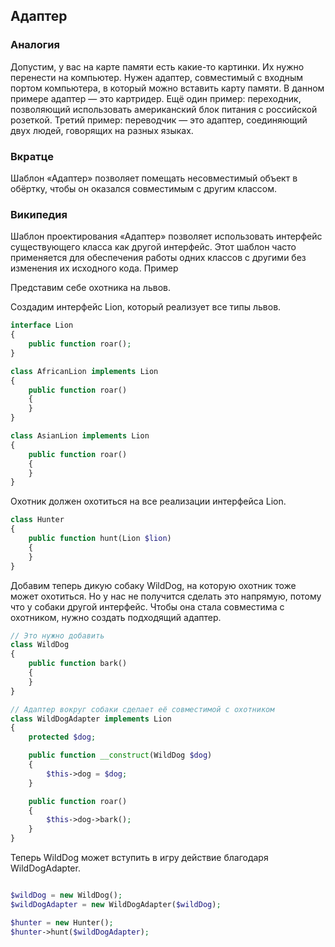 ## Адаптер

### Аналогия

Допустим, у вас на карте памяти есть какие-то картинки. Их нужно перенести на компьютер. Нужен адаптер, совместимый с входным портом компьютера, в который можно вставить карту памяти. В данном примере адаптер — это картридер. Ещё один пример: переходник, позволяющий использовать американский блок питания с российской розеткой. Третий пример: переводчик — это адаптер, соединяющий двух людей, говорящих на разных языках.

### Вкратце

Шаблон «Адаптер» позволяет помещать несовместимый объект в обёртку, чтобы он оказался совместимым с другим классом.

### Википедия

Шаблон проектирования «Адаптер» позволяет использовать интерфейс существующего класса как другой интерфейс. Этот шаблон часто применяется для обеспечения работы одних классов с другими без изменения их исходного кода.
Пример

Представим себе охотника на львов.

Создадим интерфейс Lion, который реализует все типы львов.

```php
interface Lion
{
    public function roar();
}

class AfricanLion implements Lion
{
    public function roar()
    {
    }
}

class AsianLion implements Lion
{
    public function roar()
    {
    }
}
```

Охотник должен охотиться на все реализации интерфейса Lion.

```php
class Hunter
{
    public function hunt(Lion $lion)
    {
    }
}
```

Добавим теперь дикую собаку WildDog, на которую охотник тоже может охотиться. Но у нас не получится сделать это напрямую, потому что у собаки другой интерфейс. Чтобы она стала совместима с охотником, нужно создать подходящий адаптер.

```php
// Это нужно добавить
class WildDog
{
    public function bark()
    {
    }
}

// Адаптер вокруг собаки сделает её совместимой с охотником
class WildDogAdapter implements Lion
{
    protected $dog;

    public function __construct(WildDog $dog)
    {
        $this->dog = $dog;
    }

    public function roar()
    {
        $this->dog->bark();
    }
}
```

Теперь WildDog может вступить в игру действие благодаря WildDogAdapter.

```php

$wildDog = new WildDog();
$wildDogAdapter = new WildDogAdapter($wildDog);

$hunter = new Hunter();
$hunter->hunt($wildDogAdapter);
```
